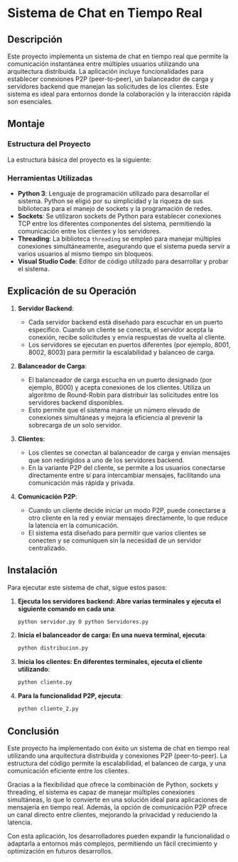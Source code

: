 # Sistema de Chat en Tiempo Real

## Descripción

Este proyecto implementa un sistema de chat en tiempo real que permite la comunicación instantánea entre múltiples usuarios utilizando una arquitectura distribuida. La aplicación incluye funcionalidades para establecer conexiones P2P (peer-to-peer), un balanceador de carga y servidores backend que manejan las solicitudes de los clientes. Este sistema es ideal para entornos donde la colaboración y la interacción rápida son esenciales.

## Montaje

### Estructura del Proyecto

La estructura básica del proyecto es la siguiente:

### Herramientas Utilizadas

- **Python 3**: Lenguaje de programación utilizado para desarrollar el sistema. Python se eligió por su simplicidad y la riqueza de sus bibliotecas para el manejo de sockets y la programación de redes.
- **Sockets**: Se utilizaron sockets de Python para establecer conexiones TCP entre los diferentes componentes del sistema, permitiendo la comunicación entre los clientes y los servidores.
- **Threading**: La biblioteca `threading` se empleó para manejar múltiples conexiones simultáneamente, asegurando que el sistema pueda servir a varios usuarios al mismo tiempo sin bloqueos.
- **Visual Studio Code**: Editor de código utilizado para desarrollar y probar el sistema.

## Explicación de su Operación

1. **Servidor Backend**:
   - Cada servidor backend está diseñado para escuchar en un puerto específico. Cuando un cliente se conecta, el servidor acepta la conexión, recibe solicitudes y envía respuestas de vuelta al cliente. 
   - Los servidores se ejecutan en puertos diferentes (por ejemplo, 8001, 8002, 8003) para permitir la escalabilidad y balanceo de carga.

2. **Balanceador de Carga**:
   - El balanceador de carga escucha en un puerto designado (por ejemplo, 8000) y acepta conexiones de los clientes. Utiliza un algoritmo de Round-Robin para distribuir las solicitudes entre los servidores backend disponibles. 
   - Esto permite que el sistema maneje un número elevado de conexiones simultáneas y mejora la eficiencia al prevenir la sobrecarga de un solo servidor.

3. **Clientes**:
   - Los clientes se conectan al balanceador de carga y envían mensajes que son redirigidos a uno de los servidores backend. 
   - En la variante P2P del cliente, se permite a los usuarios conectarse directamente entre sí para intercambiar mensajes, facilitando una comunicación más rápida y privada.

4. **Comunicación P2P**:
   - Cuando un cliente decide iniciar un modo P2P, puede conectarse a otro cliente en la red y enviar mensajes directamente, lo que reduce la latencia en la comunicación. 
   - El sistema está diseñado para permitir que varios clientes se conecten y se comuniquen sin la necesidad de un servidor centralizado.

## Instalación

Para ejecutar este sistema de chat, sigue estos pasos:

1. **Ejecuta los servidores backend: Abre varias terminales y ejecuta el siguiente comando en cada una**:
   ```bash
   python servidor.py O python Servidores.py
2. **Inicia el balanceador de carga: En una nueva terminal, ejecuta**:
   ```bash
   python distribucion.py
3. **Inicia los clientes: En diferentes terminales, ejecuta el cliente utilizando**:
   ```bash
   python cliente.py
4. **Para la funcionalidad P2P, ejecuta**:
   ```bash
   python cliente_2.py

## Conclusión

Este proyecto ha implementado con éxito un sistema de chat en tiempo real utilizando una arquitectura distribuida y conexiones P2P (peer-to-peer). La estructura del código permite la escalabilidad, el balanceo de carga, y una comunicación eficiente entre los clientes. 

Gracias a la flexibilidad que ofrece la combinación de Python, sockets y threading, el sistema es capaz de manejar múltiples conexiones simultáneas, lo que lo convierte en una solución ideal para aplicaciones de mensajería en tiempo real. Además, la opción de comunicación P2P ofrece un canal directo entre clientes, mejorando la privacidad y reduciendo la latencia.

Con esta aplicación, los desarrolladores pueden expandir la funcionalidad o adaptarla a entornos más complejos, permitiendo un fácil crecimiento y optimización en futuros desarrollos.
